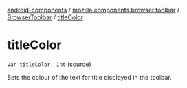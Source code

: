 [android-components](../../index.md) / [mozilla.components.browser.toolbar](../index.md) / [BrowserToolbar](index.md) / [titleColor](./title-color.md)

# titleColor

`var titleColor: `[`Int`](https://kotlinlang.org/api/latest/jvm/stdlib/kotlin/-int/index.html) [(source)](https://github.com/mozilla-mobile/android-components/blob/master/components/browser/toolbar/src/main/java/mozilla/components/browser/toolbar/BrowserToolbar.kt#L218)

Sets the colour of the text for title displayed in the toolbar.


